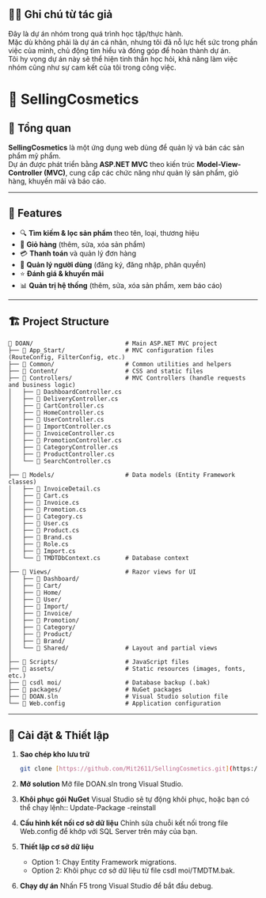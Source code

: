 ## 🙋‍♂️ Ghi chú từ tác giả
Đây là dự án nhóm trong quá trình học tập/thực hành.  
Mặc dù không phải là dự án cá nhân, nhưng tôi đã nỗ lực hết sức trong phần việc của mình, chủ động tìm hiểu và đóng góp để hoàn thành dự án.  
Tôi hy vọng dự án này sẽ thể hiện tinh thần học hỏi, khả năng làm việc nhóm cũng như sự cam kết của tôi trong công việc.

# 💄 SellingCosmetics

## 📌 Tổng quan
**SellingCosmetics** là một ứng dụng web dùng để quản lý và bán các sản phẩm mỹ phẩm.  
Dự án được phát triển bằng **ASP.NET MVC** theo kiến trúc **Model-View-Controller (MVC)**, cung cấp các chức năng như quản lý sản phẩm, giỏ hàng, khuyến mãi và báo cáo.


---
## 🚀 Features

- 🔍 **Tìm kiếm & lọc sản phẩm** theo tên, loại, thương hiệu
- 🛒 **Giỏ hàng** (thêm, sửa, xóa sản phẩm)
- 💳 **Thanh toán** và quản lý đơn hàng
- 👤 **Quản lý người dùng** (đăng ký, đăng nhập, phân quyền)
- ⭐ **Đánh giá & khuyến mãi**
- 📊 **Quản trị hệ thống** (thêm, sửa, xóa sản phẩm, xem báo cáo)

---

## 🏗 Project Structure

```text
📂 DOAN/                          # Main ASP.NET MVC project
├── 📂 App_Start/                 # MVC configuration files (RouteConfig, FilterConfig, etc.)
├── 📂 Common/                    # Common utilities and helpers
├── 📂 Content/                   # CSS and static files
├── 📂 Controllers/               # MVC Controllers (handle requests and business logic)
│   ├── 📄 DashboardController.cs
│   ├── 📄 DeliveryController.cs
│   ├── 📄 CartController.cs
│   ├── 📄 HomeController.cs
│   ├── 📄 UserController.cs
│   ├── 📄 ImportController.cs
│   ├── 📄 InvoiceController.cs
│   ├── 📄 PromotionController.cs
│   ├── 📄 CategoryController.cs
│   ├── 📄 ProductController.cs
│   └── 📄 SearchController.cs
│
├── 📂 Models/                    # Data models (Entity Framework classes)
│   ├── 📄 InvoiceDetail.cs
│   ├── 📄 Cart.cs
│   ├── 📄 Invoice.cs
│   ├── 📄 Promotion.cs
│   ├── 📄 Category.cs
│   ├── 📄 User.cs
│   ├── 📄 Product.cs
│   ├── 📄 Brand.cs
│   ├── 📄 Role.cs
│   ├── 📄 Import.cs
│   └── 📄 TMDTDbContext.cs       # Database context
│
├── 📂 Views/                     # Razor views for UI
│   ├── 📂 Dashboard/
│   ├── 📂 Cart/
│   ├── 📂 Home/
│   ├── 📂 User/
│   ├── 📂 Import/
│   ├── 📂 Invoice/
│   ├── 📂 Promotion/
│   ├── 📂 Category/
│   ├── 📂 Product/
│   ├── 📂 Brand/
│   └── 📂 Shared/                # Layout and partial views
│
├── 📂 Scripts/                   # JavaScript files
├── 📂 assets/                    # Static resources (images, fonts, etc.)
├── 📂 csdl moi/                  # Database backup (.bak)
├── 📂 packages/                  # NuGet packages
├── 📄 DOAN.sln                   # Visual Studio solution file
└── 📄 Web.config                 # Application configuration
```
---
## 🚀 Cài đặt & Thiết lập

1. **Sao chép kho lưu trữ**  
   ```bash
   git clone [https://github.com/Mit2611/SellingCosmetics.git](https://github.com/Mit2611/SellingCosmetics.git)
2. **Mở solution**
Mở file DOAN.sln trong Visual Studio.
3. **Khôi phục gói NuGet**
Visual Studio sẽ tự động khôi phục, hoặc bạn có thể chạy lệnh::
Update-Package -reinstall
4. **Cấu hình kết nối cơ sở dữ liệu**
Chỉnh sửa chuỗi kết nối trong file Web.config để khớp với SQL Server trên máy của bạn.
5. **Thiết lập cơ sở dữ liệu**  
   - Option 1: Chạy Entity Framework migrations.
   - Option 2: Khôi phục cơ sở dữ liệu từ file csdl moi/TMDTM.bak.

6. **Chạy dự án**
Nhấn F5 trong Visual Studio để bắt đầu debug.
